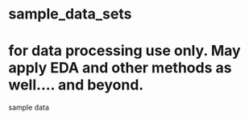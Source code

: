 # sample_data_sets
# for data processing use only. May apply EDA and other methods as well.... and beyond.
sample data 
